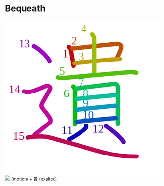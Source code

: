 # Bequeath
![遺](../kanji-colorize/907a.svg)
![](http://www.kanjidamage.com/assets/radsmall/moving-0e80c2bf34c8fb0abb4d80bddd87b84d2e0840852ee5f185818858a6f305b652.jpg) (motion) + [貴](貴.md) (exalted) 